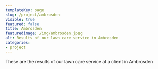 ```yaml
---
templateKey: page
slug: /project/ambrosden
visible: true
featured: false
title: Ambrosden
featuredimage: /img/ambrosden.jpeg
alt: Results of our lawn care service in Ambrosden
categories:
- project
---
```

These are the results of our lawn care service at a client in Ambrosden


